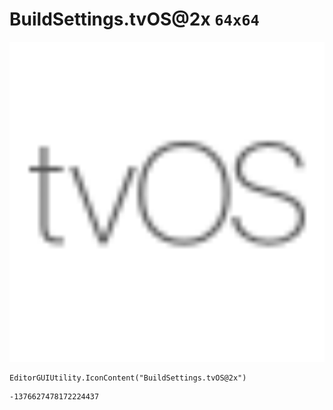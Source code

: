# BuildSettings.tvOS@2x `64x64`
<img src="/img/BuildSettings.tvOS@2x.png" width=512 height=512>

``` CSharp
EditorGUIUtility.IconContent("BuildSettings.tvOS@2x")
```
```
-1376627478172224437
```
